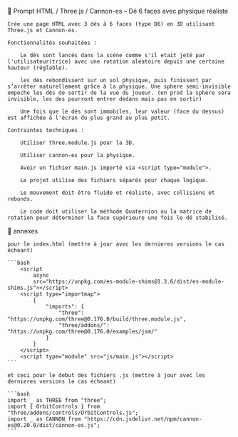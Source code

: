 🎲 Prompt HTML / Three.js / Cannon-es – Dé 6 faces avec physique réaliste

    Crée une page HTML avec 3 dés à 6 faces (type D6) en 3D utilisant Three.js et Cannon-es.

    Fonctionnalités souhaitées :

        Le dés sont lancés dans la scène comme s'il etait jeté par l'utilisateur(trice) avec une rotation aléatoire depuis une certaine hauteur (réglable).

        les dés rebondissent sur un sol physique, puis finissent par s’arrêter naturellement grâce à la physique. Une sphere semi-invisible empeche les dés de sortir de la vue du joueur. (en prod la sphere sera invisible, les des pourront entrer dedans mais pas en sortir)

        Une fois que le dés sont immobiles, leur valeur (face du dessus) est affichée à l'écran du plus grand au plus petit.

    Contraintes techniques :

        Utiliser three.module.js pour la 3D.

        Utiliser cannon-es pour la physique.

        Avoir un fichier main.js importé via <script type="module">.

        Le projet utilise des fichiers séparés pour chaque logique.

        Le mouvement doit être fluide et réaliste, avec collisions et rebonds.

        Le code doit utiliser la méthode Quaternion ou la matrice de rotation pour déterminer la face supérieure une fois le dé stabilisé.

🎲 annexes

    pour le index.html (mettre à jour avec les dernieres versions le cas écheant)

    ```bash
    	<script
    		async
    		src="https://unpkg.com/es-module-shims@1.3.6/dist/es-module-shims.js"></script>
    	<script type="importmap">
    		{
    			"imports": {
    				"three": "https://unpkg.com/three@0.176.0/build/three.module.js",
    				"three/addons/": "https://unpkg.com/three@0.176.0/examples/jsm/"
    			}
    		}
    	</script>
    	<script type="module" src="js/main.js"></script>
    ```

    et ceci pour le debut des fichiers .js (mettre à jour avec les dernieres versions le cas écheant)

    ```bash
    import _ as THREE from "three";
    import { OrbitControls } from "three/addons/controls/OrbitControls.js";
    import _ as CANNON from "https://cdn.jsdelivr.net/npm/cannon-es@0.20.0/dist/cannon-es.js";
    ```
